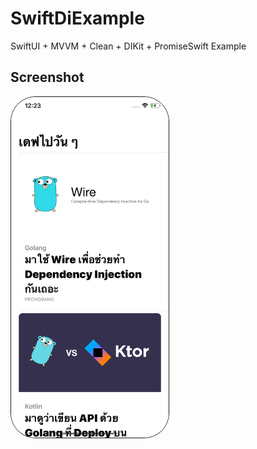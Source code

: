 #  SwiftDiExample

SwiftUI + MVVM + Clean + DIKit + PromiseSwift Example


## Screenshot

<img src="https://github.com/prongbang/SwiftDiExample/blob/master/Screenshot/feed.png?raw=true" style="width: 50%;border: 1px solid;border-radius: 40px;" />
